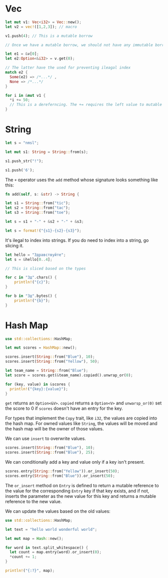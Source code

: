 # Vec

```rust
let mut v1: Vec<i32> = Vec::new();
let v2 = vec!([1,2,3]); // macro

v1.push(4); // This is a mutable borrow

// Once we have a mutable borrow, we should not have any immutable borrow

let e1 = &v[0];
let e2:Option<&i32> = v.get(0);

// The latter have the used for preventing ileagal index
match e2 {
  Some(e2) => /*...*/ ,
  None => /*...*/
}

for i in &mut v1 {
  *i += 50;
  // This is a dereferncing. The += requires the left value to mutable and owned
}
```

# String

```rust
let s = "nmsl";

let mut s1: String = String::from(s);

s1.push_str("!");

s1.push('6');
```

The `+` operator uses the `add` method whose signature looks something like this:

```rust
fn add(self, s: &str) -> String {
```

```rust
let s1 = String::from("tic");
let s2 = String::from("tac");
let s3 = String::from("toe");

let s = s1 + "-" + &s2 + "-" + &s3;
```

```rust
let s = format!("{s1}-{s2}-{s3}");
```

It's ilegal to index into strings. If you do need to index into a string, go slicing it.

```rust
let hello = "Здравствуйте";
let s = &hello[0..4];

// This is sliced based on the types
```

```rust
for c in "Зд".chars() {
    println!("{c}");
}

for b in "Зд".bytes() {
    println!("{b}");
}
```

# Hash Map

```rust
use std::collections::HashMap;

let mut scores = HashMap::new();

scores.insert(String::from("Blue"), 10);
scores.insert(String::from("Yellow"), 50);

let team_name = String::from("Blue");
let score = scores.get(&team_name).copied().unwrap_or(0);

for (key, value) in &scores {
  println!("{key}:{value}");
}
```

`get` returns an `Option<&V>`. `copied` returns a `Option<V>` and `unwarsp_or(0)` set the score to 0 if `scores` doesn't have an entry for the key.

For types that implement the `Copy` trait, like `i32`, the values are copied into the hash map. For owned values like `String`, the values will be moved and the hash map will be the owner of those values.

We can use `insert` to overwrite values.

```rust
scores.insert(String::from("Blue"), 10);
scores.insert(String::from("Blue"), 25);
```

We can conditionally add a key and value only if a key isn't present.

```rust
scores.entry(String::from("Yellow")).or_insert(50);
scores.entry(String::from("Blue")).or_insert(50);
```

The `or_insert` method on `Entry` is defined to return a mutable reference to the value for the corresponding `Entry` key if that key exists, and if not, inserts the parameter as the new value for this key and returns a mutable reference to the new value. 

We can update the values based on the old values:

```rust
use std::collections::HashMap;

let text = "hello world wonderful world";

let mut map = Hash::new();

for word in text.split_whitespace() {
  let count = map.entry(word).or_insert(0);
  *count += 1;
}

println!("{:?}", map);
```

